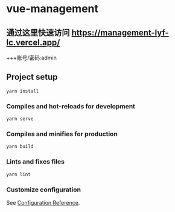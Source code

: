 # vue-management

## 通过这里快速访问 https://management-lyf-lc.vercel.app/
+++账号/密码:admin 

## Project setup
```
yarn install
```

### Compiles and hot-reloads for development
```
yarn serve
```

### Compiles and minifies for production
```
yarn build
```

### Lints and fixes files
```
yarn lint
```

### Customize configuration
See [Configuration Reference](https://cli.vuejs.org/config/).
